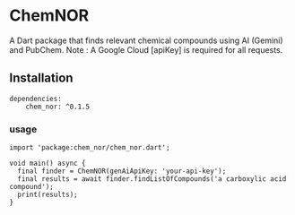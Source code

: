 # ChemNOR
A Dart package that finds relevant chemical compounds using AI (Gemini) and PubChem.
Note : A Google Cloud [apiKey] is required for all requests.
## Installation

```
dependencies:
    chem_nor: ^0.1.5
```

### usage

```
import 'package:chem_nor/chem_nor.dart';

void main() async {
  final finder = ChemNOR(genAiApiKey: 'your-api-key');
  final results = await finder.findListOfCompounds('a carboxylic acid compound');
  print(results);
}
```
